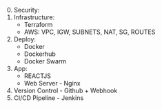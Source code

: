 0. Security:
1. Infrastructure:
    - Terraform
    - AWS: VPC, IGW, SUBNETS, NAT, SG, ROUTES
3. Deploy:
    - Docker
    - Dockerhub
    - Docker Swarm
4. App:
    - REACTJS
    - Web Server - Nginx
5. Version Control - Github + Webhook
6. CI/CD Pipeline - Jenkins